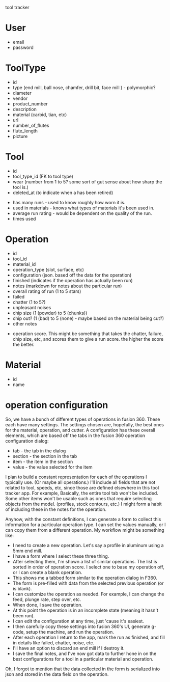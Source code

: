 tool tracker

# User

* email
* password

# ToolType

* id
* type (end mill, ball nose, chamfer, drill bit, face mill ) - polymorphic?
* diameter
* vendor
* product_number
* description
* material (carbid, tian, etc)
* url
* number_of_flutes
* flute_length
* picture

# Tool

* id
* tool_type_id (FK to tool type)
* wear (number from 1 to 5? some sort of gut sense about how sharp the tool is.)
* deleted_at (to indicate when a  has been retired)

- has many runs - used to know roughly how worn it is.
- used in materials - knows what types of materials it's been used in.
- average run rating - would be dependent on the quality of the run.
- times used

# Operation

* id
* tool_id
* material_id
* operation_type (slot, surface, etc)
* configuration (json. based off the data for the operation)
* finished (indicates if the operation has actually been run)
* notes (markdown for notes about the particular run)
* overall rating of run (1 to 5 stars)
* failed
* chatter (1 to 5?)
* unpleasant noises
* chip size (1 (powder) to 5 (chunks))
* chip out? (1 (bad) to 5 (none) - maybe based on the material being cut?)
* other notes

- operation score. This might be something that takes the chatter, failure, chip size, etc, and scores them to give a run score. the higher the score the better.

# Material

* id
* name

# operation configuration

So, we have a bunch of different types of operations in fusion 360. These each have many settings. The settings chosen are, hopefully, the best ones for the material, operation, and cutter. A configuration has these overall elements, which are based off the tabs in the fusion 360 operation configuration dialog:

* tab - the tab in the dialog
* section - the section in the tab
* item - the item in the section
* value - the value selected for the item

I plan to build a constant representation for each of the operations I typically use. (Or maybe all operations.) I'll include all fields that are not related to tool, speeds, etc, since those are defined elsewhere in this tool tracker app. For example, Basically, the entire tool tab won't be included. Some other items won't be usable such as ones that require selecting objects from the model. (profiles, stock contours, etc.) I might form a habit of including these in the notes for the operation.

Anyhow, with the constant definitions, I can generate a form to collect this information for a particular operation type. I can set the values manually, or I can copy them from a different operation. My workflow might be something like:

* I need to create a new operation. Let's say a profile in aluminum using a 5mm end mill.
* I have a form where I select these three thing.
* After selecting them, I'm shown a list of similar operations. The list is sorted in order of operation score. I select one to base my operation off, or I can create a blank operation.
* This shows me a tabbed form similar to the operation dialog in F360.
* The form is pre-filled with data from the selected previous operation (or is blank).
* I can customize the operation as needed. For example, I can change the feed, plunge rate, step over, etc.
* When done, I save the operation.
* At this point the operation is in an incomplete state (meaning it hasn't been run).
* I can edit the configuration at any time, just 'cause it's easiest.
* I then carefully copy these settings into fusion 360's UI, generate g-code, setup the machine, and run the operation.
* After each operation I return to the app, mark the run as finished, and fill in details like failed, chatter, noise, etc.
* I'll have an option to discard an end mill if I destroy it.
* I save the final notes, and I've now got data to further hone in on the best configurations for a tool in a particular material and operation.

Oh, I forgot to mention that the data collected in the form is serialized into json and stored in the data field on the operation.

